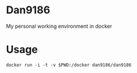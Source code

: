 Dan9186
==============

My personal working environment in docker

Usage
==============
```
docker run -i -t -v $PWD:/docker dan9186/dan9186
```

